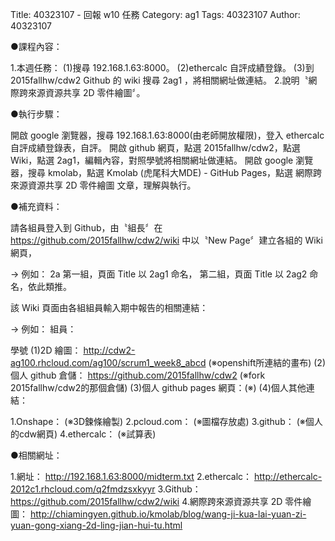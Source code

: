 Title: 40323107 - 回報 w10 任務
Category: ag1
Tags: 40323107
Author: 40323107

<!-- PELICAN_END_SUMMARY -->

●課程內容：

1.本週任務：
(1)搜尋 192.168.1.63:8000。
(2)ethercalc 自評成績登錄。
(3)到 2015fallhw/cdw2 Github 的 wiki 搜尋 2ag1 ，將相關網址做連結。
2.說明〝網際跨來源資源共享 2D 零件繪圖〞。



●執行步驟：

開啟 google 瀏覽器，搜尋 192.168.1.63:8000(由老師開放權限)，登入 ethercalc 自評成績登錄表，自評。
開啟 github 網頁，點選 2015fallhw/cdw2，點選 Wiki，點選 2ag1，編輯內容，對照學號將相關網址做連結。
開啟 google 瀏覽器，搜尋 kmolab，點選 Kmolab (虎尾科大MDE) - GitHub Pages，點選 網際跨來源資源共享 2D 零件繪圖 文章，理解與執行。


●補充資料：

請各組員登入到 Github，由〝組長〞在 https://github.com/2015fallhw/cdw2/wiki 中以〝New Page〞建立各組的 Wiki 網頁，

→ 例如： 2a 第一組，頁面 Title 以 2ag1 命名，
             第二組，頁面 Title 以 2ag2 命名，依此類推。

該 Wiki 頁面由各組組員輸入期中報告的相關連結：

→ 例如：
組員：

學號 
(1)2D 繪圖： http://cdw2-ag100.rhcloud.com/ag100/scrum1_week8_abcd (※openshift所連結的畫布)
(2)個人 github 倉儲： https://github.com/2015fallhw/cdw2 (※fork 2015fallhw/cdw2的那個倉儲)
(3)個人 github pages 網頁：(※)
(4)個人其他連結：

1.Onshape： (※3D鍊條繪製)
2.pcloud.com： (※圖檔存放處)
3.github： (※個人的cdw網頁)
4.ethercalc： (※試算表)


●相關網址：

1.網址： http://192.168.1.63:8000/midterm.txt
2.ethercalc： http://ethercalc-2012c1.rhcloud.com/q2fmdzsxkyyr
3.Github： https://github.com/2015fallhw/cdw2/wiki
4.網際跨來源資源共享 2D 零件繪圖： http://chiamingyen.github.io/kmolab/blog/wang-ji-kua-lai-yuan-zi-yuan-gong-xiang-2d-ling-jian-hui-tu.html


